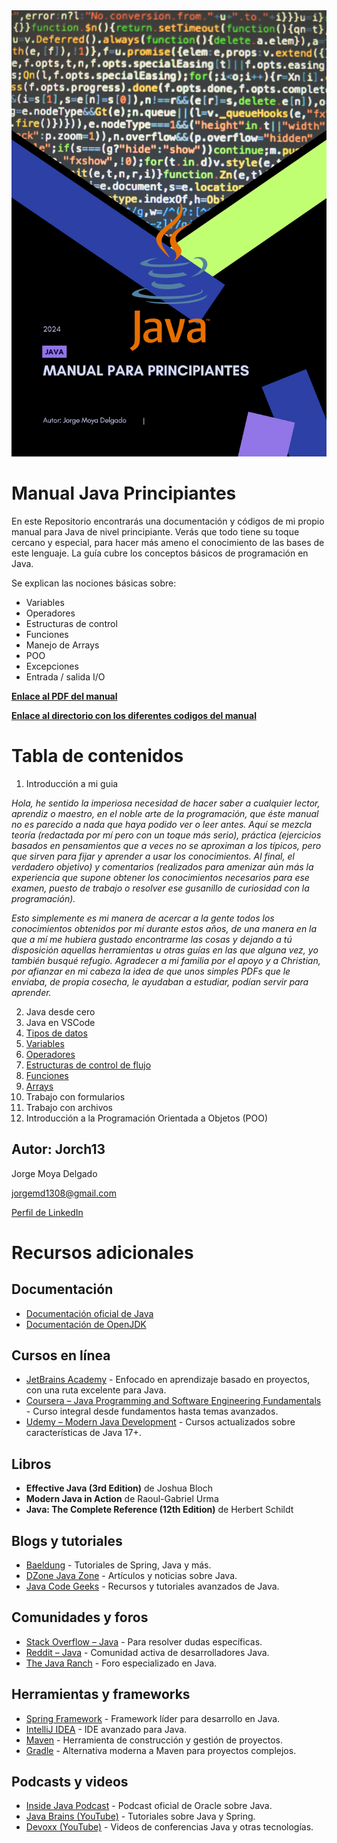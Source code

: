 <div align="center">
    <img src="img/Portada.png?raw=true" alt="Portada">
</div>

# Manual Java Principiantes
En este Repositorio encontrarás una documentación y códigos de mi propio manual para Java de nivel principiante.
Verás que todo tiene su toque cercano y especial, para hacer más ameno el conocimiento de las bases de este lenguaje.
La guía cubre los conceptos básicos de programación en Java.

Se explican las nociones básicas sobre: 
- Variables
- Operadores
- Estructuras de control
- Funciones
- Manejo de Arrays
- POO
- Excepciones
- Entrada / salida I/O

**[Enlace al PDF del manual](/teoria/Facil_Java_manual_JorgeMoya.pdf)**

**[Enlace al directorio con los diferentes codigos del manual](/codigos/)**

# Tabla de contenidos
1. Introducción a mi guia

_Hola, he sentido la imperiosa necesidad de hacer saber a cualquier lector, aprendiz o maestro, en el noble arte de la programación, que éste manual no es parecido a nada que haya podido ver o leer antes.
Aquí se mezcla teoría (redactada por mí pero con un toque más serio), práctica (ejercicios basados en pensamientos que a veces no se aproximan a los típicos, pero que sirven para fijar y aprender a usar los conocimientos. Al final, el verdadero objetivo) y comentarios (realizados para amenizar aún más la experiencia que supone obtener los conocimientos necesarios para ese examen, puesto de trabajo o resolver ese gusanillo de curiosidad con la programación)._

_Esto simplemente es mi manera de acercar a la gente todos los conocimientos obtenidos por mí durante estos años, de una manera en la que a mí me hubiera gustado encontrarme las cosas y dejando a tú disposición aquellas herramientas u otras guías en las que alguna vez, yo también busqué refugio.
Agradecer a mi familia por el apoyo y a Christian, por afianzar en mi cabeza la idea de que unos simples PDFs que le enviaba, de propia cosecha, le ayudaban a estudiar, podían servir para aprender._

2. Java desde cero
3. Java en VSCode
4. [Tipos de datos](/codigos/DatosPrimitivos)
5. [Variables](/codigos/VariablesConstantes)
6. [Operadores](/codigos/operadores)
7. [Estructuras de control de flujo](/codigos/estructurasFlujo)
8. [Funciones](/codigos/funciones/)
9. [Arrays](/codigos/arrays)
10. Trabajo con formularios
11. Trabajo con archivos
12. Introducción a la Programación Orientada a Objetos (POO)

## Autor: Jorch13

Jorge Moya Delgado

jorgemd1308@gmail.com

[Perfil de LinkedIn](https://www.linkedin.com/in/jorgemoyad/)

# Recursos adicionales

## Documentación
- [Documentación oficial de Java](https://docs.oracle.com/en/java/javase/)
- [Documentación de OpenJDK](https://openjdk.org/)

## Cursos en línea
- [JetBrains Academy](https://www.jetbrains.com/academy/) - Enfocado en aprendizaje basado en proyectos, con una ruta excelente para Java.
- [Coursera – Java Programming and Software Engineering Fundamentals](https://www.coursera.org/specializations/java-programming) - Curso integral desde fundamentos hasta temas avanzados.
- [Udemy – Modern Java Development](https://www.udemy.com/courses/search/?q=modern%20java&price=price-free&sort=popularity) - Cursos actualizados sobre características de Java 17+.

## Libros
- **Effective Java (3rd Edition)** de Joshua Bloch
- **Modern Java in Action** de Raoul-Gabriel Urma
- **Java: The Complete Reference (12th Edition)** de Herbert Schildt

## Blogs y tutoriales
- [Baeldung](https://www.baeldung.com/) - Tutoriales de Spring, Java y más.
- [DZone Java Zone](https://dzone.com/java-jdk-development-tutorials-tools-news) - Artículos y noticias sobre Java.
- [Java Code Geeks](https://www.javacodegeeks.com/) - Recursos y tutoriales avanzados de Java.

## Comunidades y foros
- [Stack Overflow – Java](https://stackoverflow.com/questions/tagged/java) - Para resolver dudas específicas.
- [Reddit – Java](https://www.reddit.com/r/java/) - Comunidad activa de desarrolladores Java.
- [The Java Ranch](https://coderanch.com/forums/java/) - Foro especializado en Java.

## Herramientas y frameworks
- [Spring Framework](https://spring.io/projects/spring-framework) - Framework líder para desarrollo en Java.
- [IntelliJ IDEA](https://www.jetbrains.com/idea/) - IDE avanzado para Java.
- [Maven](https://maven.apache.org/) - Herramienta de construcción y gestión de proyectos.
- [Gradle](https://gradle.org/) - Alternativa moderna a Maven para proyectos complejos.

## Podcasts y videos
- [Inside Java Podcast](https://inside.java/podcast/) - Podcast oficial de Oracle sobre Java.
- [Java Brains (YouTube)](https://www.youtube.com/c/JavaBrainsChannel) - Tutoriales sobre Java y Spring.
- [Devoxx (YouTube)](https://www.youtube.com/c/Devoxx) - Videos de conferencias Java y otras tecnologías.

